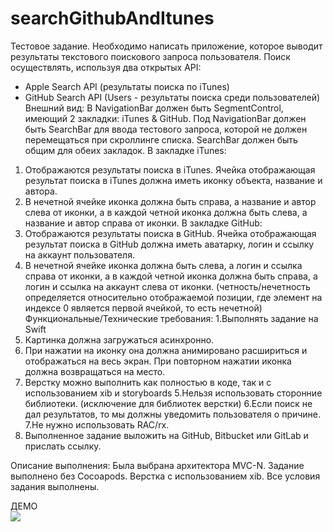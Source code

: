 # searchGithubAndItunes
Тестовое задание.
Необходимо написать приложение, которое выводит результаты текстового поискового запроса пользователя. Поиск осуществлять, используя два открытых API:
- Apple Search API (результаты поиска по iTunes)
- GitHub Search API (Users - результаты поиска среди пользователей)
Внешний вид:
В NavigationBar должен быть SegmentControl, имеющий 2 закладки: iTunes & GitHub.
Под NavigationBar должен быть SearchBar для ввода тестового запроса, которой не должен
перемещаться при скроллинге списка. SearchBar должен быть общим для обеих закладок.
В закладке iTunes:
1. Отображаются результаты поиска в iTunes. Ячейка отображающая результат поиска в iTunes должна иметь иконку объекта, название и автора.
2. В нечетной ячейке иконка должна быть справа, а название и автор слева от иконки, а в каждой четной иконка должна быть слева, а название и автор справа от иконки.
 В закладке GitHub:
1. Отображаются результаты поиска в GitHub. Ячейка отображающая результат поиска в GitHub должна иметь аватарку, логин и ссылку на аккаунт пользователя.
2. В нечетной ячейке иконка должна быть слева, а логин и ссылка справа от иконки, а в каждой четной иконка должна быть справа, а логин и ссылка на аккаунт слева от иконки.
(четность/нечетность определяется относительно отображаемой позиции, где элемент на индексе 0 является первой ячейкой, то есть нечетной)
Функциональные/Технические требования:
1.Выполнять задание на Swift
2. Картинка должна загружаться асинхронно.
3. При нажатии на иконку она должна анимировано расшириться и отображаться на весь экран. При повторном нажатии иконка должна возвращаться на место.
4. Верстку можно выполнить как полностью в коде, так и с использованием xib и storyboards
5.Нельзя использовать сторонние библиотеки. (исключение для библиотек верстки)
6.Если поиск не дал результатов, то мы должны уведомить пользователя о причине.
7.Не нужно использовать RAC/rx.
8. Выполненное задание выложить на GitHub, Bitbucket или GitLab и прислать ссылку.

Описание выполнения: Была выбрана архитектора MVC-N. Задание выполнено без Cocoapods. Верстка с использованием xib. Все условия задания выполнены.

ДЕМО<br/>
<img src="https://github.com/aposnov/searchGithubAndItunes/blob/master/Supporting%20files/demo.gif" />
